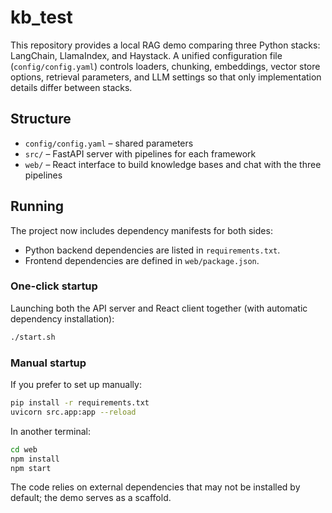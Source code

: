 # kb_test

This repository provides a local RAG demo comparing three Python stacks: LangChain, LlamaIndex, and Haystack. A unified configuration file (`config/config.yaml`) controls loaders, chunking, embeddings, vector store options, retrieval parameters, and LLM settings so that only implementation details differ between stacks.

## Structure

- `config/config.yaml` – shared parameters
- `src/` – FastAPI server with pipelines for each framework
- `web/` – React interface to build knowledge bases and chat with the three pipelines

## Running
The project now includes dependency manifests for both sides:

- Python backend dependencies are listed in `requirements.txt`.
- Frontend dependencies are defined in `web/package.json`.

### One-click startup
Launching both the API server and React client together (with automatic dependency installation):

```bash
./start.sh
```

### Manual startup
If you prefer to set up manually:

```bash
pip install -r requirements.txt
uvicorn src.app:app --reload
```

In another terminal:

```bash
cd web
npm install
npm start
```

The code relies on external dependencies that may not be installed by default; the demo serves as a scaffold.
